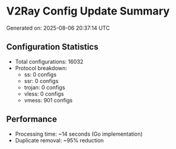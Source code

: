# V2Ray Config Update Summary
Generated on: 2025-08-06 20:37:14 UTC

## Configuration Statistics
- Total configurations: 16032
- Protocol breakdown:
  - ss: 0 configs
  - ssr: 0 configs
  - trojan: 0 configs
  - vless: 0 configs
  - vmess: 901 configs

## Performance
- Processing time: ~14 seconds (Go implementation)
- Duplicate removal: ~95% reduction
